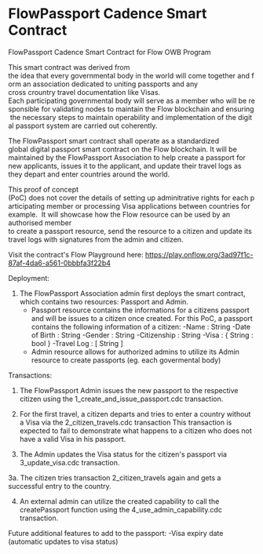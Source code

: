 # FlowPassport Cadence Smart Contract

FlowPassport Cadence Smart Contract for Flow OWB Program 

This smart contract was derived from the idea that every governmental body in the world will come together and form an association dedicated to uniting passports and any cross crountry travel documentation like Visas.   
Each participating governmental body will serve as a member who will be responsible for validating nodes to maintain the Flow blockchain and ensuring the necessary steps to maintain operability and implementation of the digital passport system are carried out coherently. 

The FlowPassport smart contract shall operate as a standardized global digital passport smart contract on the Flow blockchain. It will be maintained by the FlowPassport Association to help create a passport for new applicants, issues it to the applicant, and update their travel logs as they depart and enter countries around the world.

This proof of concept (PoC) does not cover the details of setting up adminitrative rights for each participating member or processing Visa applications between countries for example. 
It will showcase how the Flow resource can be used by an authorised member to create a passport resource, send the resource to a citizen and update its travel logs with signatures from the admin and citizen.

Visit the contract's Flow Playground here: https://play.onflow.org/3ad97f1c-87af-4da6-a561-0bbbfa3f22b4

Deployment:

1. The FlowPassport Association admin first deploys the smart contract, which contains two resources: Passport and Admin. 
    - Passport resource contains the informations for a citizens passport and will be issues to a citizen once created.
        For this PoC, a passport contains the following information of a citizen: 
        -Name : String
        -Date of Birth : String
        -Gender : String
        -Citizenship : String
        -Visa : { String : bool } 
        -Travel Log : [ String ] 
    - Admin resource allows for authorized admins to utilize its Admin resource to create passports (eg. each govermental body)  

Transactions:

1. The FlowPassport Admin issues the new passport to the respective citizen using the 1_create_and_issue_passport.cdc transaction.

2. For the first travel, a citizen departs and tries to enter a country without a Visa via the 2_citizen_travels.cdc transaction
    This transaction is expected to fail to demonstrate what happens to a citizen who does not have a valid Visa in his passport.

3. The Admin updates the Visa status for the citizen's passport via 3_update_visa.cdc transaction.

3a. The citizen tries transaction 2_citizen_travels again and gets a successful entry to the country. 

4. An external admin can utilize the created capability to call the createPassport function using the 4_use_admin_capability.cdc transaction.

Future additional features to add to the passport: 
-Visa expiry date (automatic updates to visa status)

